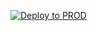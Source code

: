 [![Deploy to PROD](https://github.com/exx-Andreas/github-actions-test/actions/workflows/prod.yml/badge.svg)](https://github.com/exx-Andreas/github-actions-test/actions/workflows/prod.yml)

